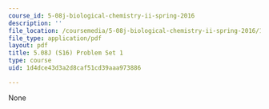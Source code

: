 ```yaml
---
course_id: 5-08j-biological-chemistry-ii-spring-2016
description: ''
file_location: /coursemedia/5-08j-biological-chemistry-ii-spring-2016/1d4dce43d3a2d8caf51cd39aaa973886_MIT5_08jS16ps1.pdf
file_type: application/pdf
layout: pdf
title: 5.08J (S16) Problem Set 1
type: course
uid: 1d4dce43d3a2d8caf51cd39aaa973886

---
```

None